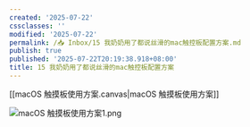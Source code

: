```yaml
---
created: '2025-07-22'
cssclasses: ''
modified: '2025-07-22'
permalink: /📥 Inbox/15 我奶奶用了都说丝滑的mac触控板配置方案.md
publish: true
published: '2025-07-22T20:19:38.918+08:00'
title: 15 我奶奶用了都说丝滑的mac触控板配置方案
---
```

[[macOS 触摸板使用方案.canvas|macOS 触摸板使用方案]]



![macOS 触摸板使用方案1.png](https://pub-pic.oldwinter.top/2025/07/e23a3834c066ab3a5114be9db0266522.png)

